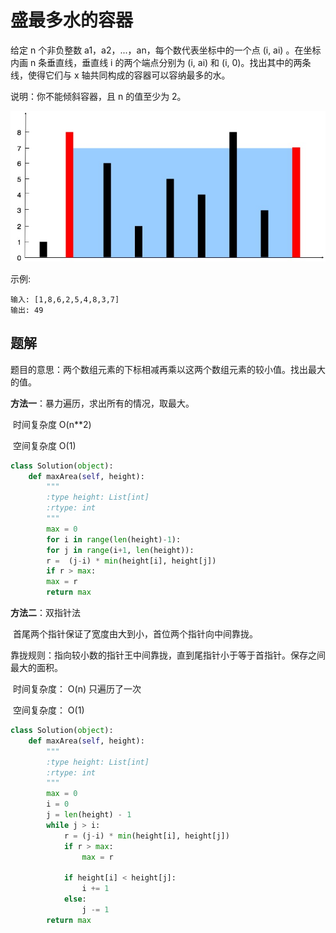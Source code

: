 # 盛最多水的容器

给定 n 个非负整数 a1，a2，...，an，每个数代表坐标中的一个点 (i, ai) 。在坐标内画 n 条垂直线，垂直线 i 的两个端点分别为 (i, ai) 和 (i, 0)。找出其中的两条线，使得它们与 x 轴共同构成的容器可以容纳最多的水。

说明：你不能倾斜容器，且 n 的值至少为 2。

![](../images/question_11.jpg)



示例:

```
输入: [1,8,6,2,5,4,8,3,7]
输出: 49
```

## 题解

题目的意思：两个数组元素的下标相减再乘以这两个数组元素的较小值。找出最大的值。

**方法一**：暴力遍历，求出所有的情况，取最大。

​		时间复杂度 O(n**2)

​		空间复杂度 O(1)

```python
class Solution(object):
    def maxArea(self, height):
        """
        :type height: List[int]
        :rtype: int
        """
		max = 0
        for i in range(len(height)-1):
        for j in range(i+1, len(height)):
        r =  (j-i) * min(height[i], height[j])
        if r > max:
        max = r
        return max
```

**方法二**：双指针法

​		首尾两个指针保证了宽度由大到小，首位两个指针向中间靠拢。

​		靠拢规则：指向较小数的指针王中间靠拢，直到尾指针小于等于首指针。保存之间最大的面积。

​		时间复杂度： O(n)   只遍历了一次

​		空间复杂度： O(1)

```python
class Solution(object):
    def maxArea(self, height):
        """
        :type height: List[int]
        :rtype: int
        """
		max = 0
        i = 0
        j = len(height) - 1
        while j > i:
            r = (j-i) * min(height[i], height[j])
            if r > max:
                max = r
                
            if height[i] < height[j]:
                i += 1
            else:
                j -= 1
        return max
```

